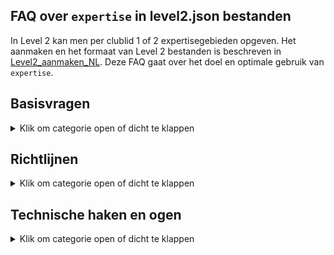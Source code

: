## FAQ over `expertise` in level2.json bestanden

In Level 2 kan men per clublid 1 of 2 expertisegebieden opgeven.
Het aanmaken en het formaat van Level 2 bestanden is beschreven in
[Level2_aanmaken_NL](https://github.com/vdhamer/Photo-Club-Hub/blob/main/Photo%20Club%20Hub/Documentation/Level2_aanmaken_NL.md).
Deze FAQ gaat over het doel en optimale gebruik van `expertise`.

## Basisvragen

<details><summary>Klik om categorie open of dicht te klappen</summary></p>
<ul>

<li>

### Wat betekent `expertise` hier?

<details><summary>Klik om antwoord open of dicht te klappen</summary></p>
Het gaat hier om 1 of 2 gebieden waar een fotograaf om bekend staat.
Hiermee kan met zien dat b.v. Rob zich toespitsts op abstracte fotografie. Maar hopelijk valt dat ook te zien aan de foto's van Rob.
Het hoofddoel is om Rob te kunnen vinden tussen alle andere fotografen als men in de app zoekt op "abstract" of "abs".
</details></p>

</li><li>

### Waar ziet een gebruiker de gemelde `expertises`?

<details><summary>Klik om antwoord open of dicht te klappen</summary></p>

1. In de HTML/web versie van de app, staan ze vermeld in een kolom "expertisegebieden" in de tabel met clubleden.
2. In de iOS versie zie je (straks) de beschikbare trefwoorden bij iedere fotograaf op het `Namenlijst` pagina.
3. In de iOS versie staan de beschikbare expertisegebieden helemaal onderaan de `Namenlijst` pagina (zoek op "expertise" of "zzz", want het is een eind scrollen).
</p>

En op termijn komen er ook zoekfuncties bij:

1. In de HTML versie, moeten de getoonde expertises **klikbare links** worden. Dit brengt je naar een lijst met alle fotografen met die expertise.
2. In de iOS versie, kan men straks **zoeken** op expertisegebied door de eerste paar letters in te tikken in de zoekbalk.
Dus intypen van "zwart" reduceert de lijst tot fotografen die aan "zwart-wit" gekoppeld zijn.
Maar toont ook namen zoals "Kees de Zwart": deze zoekbalk zoekt zowel op naam en op expertise.
3. In de HTML versie, zou er een eigenlijk ook een **aparte pagina** moeten komen met een (klikbare) lijst met alle beschikbare expertisegebieden.
Hiermee kan je zien welke er zijn, wat hun uitleg is, en hoeveel fotografen ze vermeld hebben.  
</details></p>

</li><li>

### Wat is de bedoeling eigenlijk?

<details><summary>Klik om antwoord open of dicht te klappen</summary></p>
Stel dat er tien, honderd of zelfs duizend clubs meedoen met ieder 20 leden.
Dan zijn er 200, 2000 of zelfs 20.000 fotografen bekend in de app. 
De app bevat zoekfuncties waarmee je op naam van de fotograaf kunt zoeken.
Hier vind je bekenden mee. Expertisegebieden laat je interessante fotografen ontdekken die je nog niet kende.
</details></p>

</li><li>

### Hoeveel expertisegebieden per clublid?

<details><summary>Klik om antwoord open of dicht te klappen</summary></p>
Nul, één of twee. Bij meer dan twee gaat de app bewust een beetje moeilijk doen.</p>

De gedachte is dat een zoekopdracht net als bij Google Search vooral relevante resultaten oplevert. 
Mischien niet precies de soort "architectuur" waar die je zocht. Maar we willen voorkomen dat je bij een portfolio
langdurig moet bladeren voordat je foto's tegenkomt die je als architectuurfoto's zou kunnen bestempelen.
</details></p>

</li><li>

### Hoeveel en welke expertisegebieden zijn beschikbaar?

<details><summary>Klik om antwoord open of dicht te klappen</summary></p>
In de iOS versie van de app staat alle beschikbare expertisegebieden helemaal onderaan de `Namenlijst` pagina (zoek op "expertise" of "zzz").
Deze lijst is dynamisch (online opgehaald): het kan dat er volgende week een nieuw gebied bijgekomen is. Momenteel zijn het er ruim 20.</p>

De HTML versie krijgt wellicht een extra pagina met diezelfde lijst. 
Verder kan je de actuele lijst (in JSON formaat) [hier](https://github.com/vdhamer/Photo-Club-Hub/blob/main/JSON/root.level0.json) inzien.
</details></p>

</li></ul>

</details></p>

## Richtlijnen

<details><summary>Klik om categorie open of dicht te klappen</summary></p>
<ul>

<li>

### Mag mijn expertise veranderen op de tijd?

<details><summary>Klik om antwoord open of dicht te klappen</summary></p>
Zeker. De gekozen gebieden zijn bedoeld als huidige expertise.
"Ik deel vroeger veel aan macro" zou betekenen dat Macro van de lijst kan.

</details></p>

</li><li>

### Waarom max 2 expertisegebieden per persoon?

<details><summary>Klik om antwoord open of dicht te klappen</summary></p>
De gedachte is dat een zoekopdracht net als bij Google Search vooral relevante resultaten oplevert.
Mischien niet precies de soort "architectuur" waar je in geintereseerd bent.
Maar we willen voorkomen dat je bij een portfolio lang moet bladeren voordat je die enkele verdwaalde architectuurfoto's tegenkomt.</p>

Het is dus _niet_ de bedoeling dat de fotograaf tracht om al zijn werk in trefwoorden te vangen.
Veel "specialismes" neigt eigenlijk naar "geen expertisegebieden". En dat is ook een valide antwoord.
Sommige fotografen hebben nu eenmaal geen of nog geen herkenbaar specialisme.

</details></p>

</li><li>

### Hoeveel trefwoorden komen er?

<details><summary>Klik om antwoord open of dicht te klappen</summary></p>
Dat moet blijken. Criteria:

- Wikipedia gebieden t.a.v. onderwerp ("portret") of techniek ("zwart/wit") zijn hoe dan ook prima.
- Het moet vrij duidelijk zijn wat eronder valt.
- Liefst weinig overlap met bestaande gebieden, "Natuur" is b.v. onhandig als er ook "landschappen" en "wilde dieren" categorieen zijn.
- Er moeten meerdere beoefenaars te verwachten zijn. Maar het hoeven niet veel te zijn.
- Die beoefenaars moeten zichzelf als (amateur)fotografen zien. Bij een eventuele bespreking zou het om de fotografie en niet het gefotografeerde moeten gaan.

Naarmate er meer fotografen aan boord komen, zal de lijst geleidelijk doorgroeien. Van de hudige 20 richting b.v. 100.
We moeten proberen onder de 100 te blijven (ook bij veel fotografen) omdat dit problemen gaat geven met met 
vinden en kiezen van trefwoorden (architectuur vs wolkenkrabbers). 
</details></p>

</li><li>

### Fijnmazigheid?

<details><summary>Klik om antwoord open of dicht te klappen</summary></p>
x
</details></p>

</li><li>

### Wie beheert de lijst met trefwoorden?

<details><summary>Klik om antwoord open of dicht te klappen</summary></p>
x
</details></p>

</li><li>

### Project versus specialisme?

<details><summary>Klik om antwoord open of dicht te klappen</summary></p>
x
</details></p>

</li></ul>

</details></p>

## Technische haken en ogen

<details><summary>Klik om categorie open of dicht te klappen</summary></p>
<ul>

<li>

### Vertalingen?

<details><summary>Klik om antwoord open of dicht te klappen</summary></p>
x
</details></p>

</li><li>

### Identifiers?

<details><summary>Klik om antwoord open of dicht te klappen</summary></p>
x
</details></p>

</li><li>

### Trefwoorden per fotograaf of per clublid?

<details><summary>Klik om antwoord open of dicht te klappen</summary></p>
x
</details></p>

</li><li>

### Teveel trefwoorden?

<details><summary>Klik om antwoord open of dicht te klappen</summary></p>
x
</details></p>

</li><li>

### Meerdere soorten trefwoorden?

<details><summary>Klik om antwoord open of dicht te klappen</summary></p>
x
</details></p>

</li>
